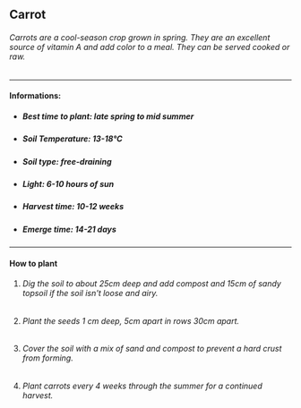 ## Carrot

###### Carrots are a cool-season crop grown in spring. They are an excellent source of vitamin A and add color to a meal. They can be served cooked or raw.

<!-- ![carrot](../images/wiki-images/carrot.png) -->

---

#### Informations:

-   ##### Best time to plant: late spring to mid summer
-   ##### Soil Temperature: 13-18°C
-   ##### Soil type: free-draining
-   ##### Light: 6-10 hours of sun
-   ##### Harvest time: 10-12 weeks
-   ##### Emerge time: 14-21 days

---

#### How to plant

1. ###### Dig the soil to about 25cm deep and add compost and 15cm of sandy topsoil if the soil isn't loose and airy.
2. ###### Plant the seeds 1 cm deep, 5cm apart in rows 30cm apart.
3. ###### Cover the soil with a mix of sand and compost to prevent a hard crust from forming.
4. ###### Plant carrots every 4 weeks through the summer for a continued harvest.
